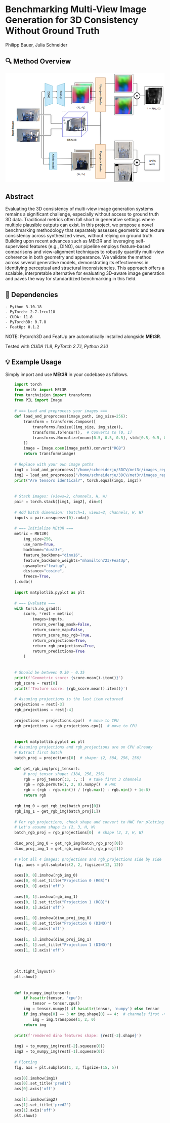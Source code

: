 
# Benchmarking Multi-View Image Generation for 3D Consistency Without Ground Truth 
Philipp Bauer, Julia Schneider


## 🔍 Method Overview 
<div align="center">
  <img src="assets/Pipeline.png" width="600"/>
</div>



## Abstract
Evaluating the 3D consistency of multi-view image generation systems remains a significant challenge, especially without access to ground truth 3D data. Traditional metrics often fall short in generative settings where multiple plausible outputs can exist. In this project, we propose a novel benchmarking methodology that separately assesses geometric and texture consistency across synthesized views, without relying on ground truth. Building upon recent advances such as MEt3R and leveraging self-supervised features (e.g., DINO), our pipeline employs feature-based comparisons and view-alignment techniques to robustly quantify multi-view coherence in both geometry and appearance. We validate the method across several generative models, demonstrating its effectiveness in identifying perceptual and structural inconsistencies. This approach offers a scalable, interpretable alternative for evaluating 3D-aware image generation and paves the way for standardized benchmarking in this field.



## 📌 Dependencies

    - Python 3.10.18
    - PyTorch: 2.7.1+cu118
    - CUDA: 11.8
    - PyTorch3D: 0.7.8
    - FeatUp: 0.1.2

NOTE: Pytorch3D and FeatUp are automatically installed alongside **MEt3R**.

Tested with *CUDA 11.8*, *PyTorch 2.7.1*, *Python 3.10*


## 💡 Example Usage

Simply import and use **MEt3R** in your codebase as follows.

```python
    import torch
    from met3r import MEt3R
    from torchvision import transforms
    from PIL import Image
    
    # === Load and preprocess your images ===
    def load_and_preprocess(image_path, img_size=256):
        transform = transforms.Compose([
            transforms.Resize((img_size, img_size)),
            transforms.ToTensor(),  # Converts to [0, 1]
            transforms.Normalize(mean=[0.5, 0.5, 0.5], std=[0.5, 0.5, 0.5])  # Now in [-1, 1]
        ])
        image = Image.open(image_path).convert("RGB")
        return transform(image)
    
    # Replace with your own image paths
    img1 = load_and_preprocess("/home/schneiderju/3DCV/met3r/images_report/261961000.jpg.jpg")
    img2 = load_and_preprocess("/home/schneiderju/3DCV/met3r/images_report/263663000.jpg.jpg")
    print("Are tensors identical?", torch.equal(img1, img2))
    
    
    # Stack images: (views=2, channels, H, W)
    pair = torch.stack([img1, img2], dim=0)
    
    # Add batch dimension: (batch=1, views=2, channels, H, W)
    inputs = pair.unsqueeze(0).cuda()
    
    # === Initialize MEt3R ===
    metric = MEt3R(
        img_size=256,
        use_norm=True,
        backbone="dust3r",
        feature_backbone="dino16",
        feature_backbone_weights="mhamilton723/FeatUp",
        upsampler="featup",
        distance="cosine",
        freeze=True,
    ).cuda()
    
    import matplotlib.pyplot as plt
    
    # === Evaluate ===
    with torch.no_grad():
        score, *rest = metric(
            images=inputs,
            return_overlap_mask=False,
            return_score_map=False,
            return_score_map_rgb=True,
            return_projections=True,
            return_rgb_projections=True,
            return_predictions=True
        )
    
    
    # Should be between 0.30 - 0.35
    print(f'Geometric score: {score.mean().item()}')
    rgb_score = rest[0]
    print(f'Texture score: {rgb_score.mean().item()}')
    
    # Assuming projections is the last item returned
    projections = rest[-3]
    rgb_projections = rest[-4]
    
    projections = projections.cpu()  # move to CPU
    rgb_projections = rgb_projections.cpu()  # move to CPU
    
    
    import matplotlib.pyplot as plt
    # Assuming projections and rgb_projections are on CPU already
    # Extract first batch
    batch_proj = projections[0]  # shape: (2, 384, 256, 256)
    
    def get_rgb_img(proj_tensor):
        # proj_tensor shape: (384, 256, 256)
        rgb = proj_tensor[:3, :, :]  # take first 3 channels
        rgb = rgb.permute(1, 2, 0).numpy()  # HWC
        rgb = (rgb - rgb.min()) / (rgb.max() - rgb.min() + 1e-8)
        return rgb
    
    rgb_img_0 = get_rgb_img(batch_proj[0])
    rgb_img_1 = get_rgb_img(batch_proj[1])
    
    # For rgb_projections, check shape and convert to HWC for plotting
    # Let's assume shape is (2, 3, H, W)
    batch_rgb_proj = rgb_projections[0]  # shape (2, 3, H, W)
    
    dino_proj_img_0 = get_rgb_img(batch_rgb_proj[0])
    dino_proj_img_1 = get_rgb_img(batch_rgb_proj[1])
    
    # Plot all 4 images: projections and rgb_projections side by side
    fig, axes = plt.subplots(2, 2, figsize=(12, 12))
    
    axes[0, 0].imshow(rgb_img_0)
    axes[0, 0].set_title("Projection 0 (RGB)")
    axes[0, 0].axis('off')
    
    axes[0, 1].imshow(rgb_img_1)
    axes[0, 1].set_title("Projection 1 (RGB)")
    axes[0, 1].axis('off')
    
    axes[1, 0].imshow(dino_proj_img_0)
    axes[1, 0].set_title("Projection 0 (DINO)")
    axes[1, 0].axis('off')
    
    axes[1, 1].imshow(dino_proj_img_1)
    axes[1, 1].set_title("Projection 1 (DINO)")
    axes[1, 1].axis('off')
    
    
    
    plt.tight_layout()
    plt.show()
    
    
    def to_numpy_img(tensor):
        if hasattr(tensor, 'cpu'):
            tensor = tensor.cpu()
        img = tensor.numpy() if hasattr(tensor, 'numpy') else tensor
        if img.shape[0] == 3 or img.shape[0] == 4:  # channels first -> convert to HWC
            img = img.transpose(1, 2, 0)
        return img
    
    print(f'remdered dino features shape: {rest[-3].shape}')
    
    img1 = to_numpy_img(rest[-2].squeeze(0))
    img2 = to_numpy_img(rest[-1].squeeze(0))
    
    # Plotting
    fig, axs = plt.subplots(1, 2, figsize=(15, 5))
    
    axs[0].imshow(img1)
    axs[0].set_title('pred1')
    axs[0].axis('off')
    
    axs[1].imshow(img2)
    axs[1].set_title('pred2')
    axs[1].axis('off')
    plt.show()
    
```

